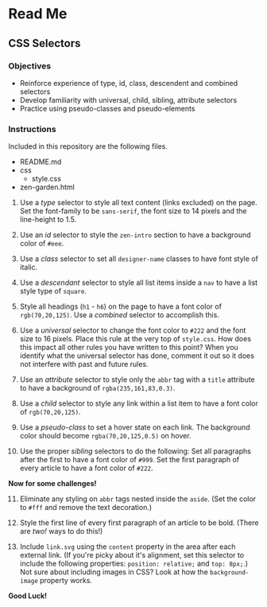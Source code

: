 # Read Me

## CSS Selectors

### Objectives

- Reinforce experience of type, id, class, descendent and combined selectors
- Develop familiarity with universal, child, sibling, attribute selectors
- Practice using pseudo-classes and pseudo-elements

### Instructions

Included in this repository are the following files.

- README.md
- css
  - style.css
- zen-garden.html


1. Use a *type* selector to style all text content (links excluded) on the page. Set the font-family to be `sans-serif`, the font size to 14 pixels and the line-height to 1.5.

2. Use an *id* selector to style the `zen-intro` section to have a background color of `#eee`.

3. Use a *class* selector to set all `designer-name` classes to have font style of italic.

4. Use a *descendant* selector to style all list items inside a `nav` to have a list style type of `square`.

5. Style all headings (`h1` - `h6`) on the page to have a font color of `rgb(70,20,125)`. Use a *combined* selector to accomplish this.

6. Use a *universal* selector to change the font color to `#222` and the font size to 16 pixels. Place this rule at the very top of `style.css`. How does this impact all other rules you have written to this point? When you identify what the universal selector has done, comment it out so it does not interfere with past and future rules.

7. Use an *attribute* selector to style only the `abbr` tag with a `title` attribute to have a background of `rgba(235,161,83,0.3)`.

8. Use a *child* selector to style any link within a list item to have a font color of `rgb(70,20,125)`.

9. Use a *pseudo-class* to set a hover state on each link. The background color should become `rgba(70,20,125,0.5)` on hover.

10. Use the proper *sibling* selectors to do the following:  Set all paragraphs after the first to have a font color of `#999`. Set the first paragraph of every article to have a font color of `#222`.

**Now for some challenges!**

11. Eliminate any styling on `abbr` tags nested inside the `aside`. (Set the color to `#fff` and remove the text decoration.)

12. Style the first line of every first paragraph of an article to be bold. (There are *two!* ways to do this!)

13. Include `link.svg` using the `content` property in the area after each external link. (If you're picky about it's alignment, set this selector to include the following properties: `position: relative;` and `top: 8px;`.) Not sure about including images in CSS? Look at how the `background-image` property works.

**Good Luck!**
